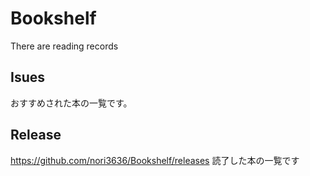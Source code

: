 # Bookshelf
There are reading records

## Isues
おすすめされた本の一覧です。

## Release
https://github.com/nori3636/Bookshelf/releases
読了した本の一覧です
